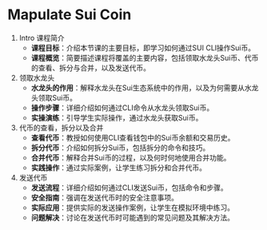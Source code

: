 # Mapulate Sui Coin

1. Intro 课程简介
   * **课程目标**：介绍本节课的主要目标，即学习如何通过SUI CLI操作Sui币。
   * **课程概览**：简要描述课程将覆盖的主要内容，包括领取水龙头Sui币、代币的查看、拆分与合并，以及发送代币。
2. 领取水龙头
   * **水龙头的作用**：解释水龙头在Sui生态系统中的作用，以及为何需要从水龙头领取Sui币。
   * **操作步骤**：详细介绍如何通过CLI命令从水龙头领取Sui币。
   * **实操演练**：引导学生实际操作，通过水龙头获取Sui币。
3. 代币的查看，拆分以及合并
   * **查看代币**：教授如何使用CLI查看钱包中的Sui币余额和交易历史。
   * **拆分代币**：介绍如何拆分Sui币，包括拆分的命令和技巧。
   * **合并代币**：解释合并Sui币的过程，以及何时何地使用合并功能。
   * **实践操作**：通过实际案例，让学生练习拆分和合并代币。
4. 发送代币
   * **发送流程**：详细介绍如何通过CLI发送Sui币，包括命令和步骤。
   * **安全指南**：强调在发送代币时的安全注意事项。
   * **实际应用**：提供实际的发送操作案例，让学生在模拟环境中练习。
   * **问题解决**：讨论在发送代币时可能遇到的常见问题及其解决方法。

